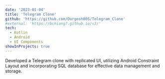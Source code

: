 ```yaml
---
date: '2023-01-04'
title: 'Telegram Clone'
github: 'https://github.com/Durgesh005/Telegram_Clone'
#external: 'https://bchiang7.github.io/v3/'
tech:
  - Kotlin
  - Android
  - UI Components
showInProjects: true
---
```

Developed a Telegram clone with replicated UI, utilizing Android Constraint Layout and incorporating SQL database for effective data management and storage.
